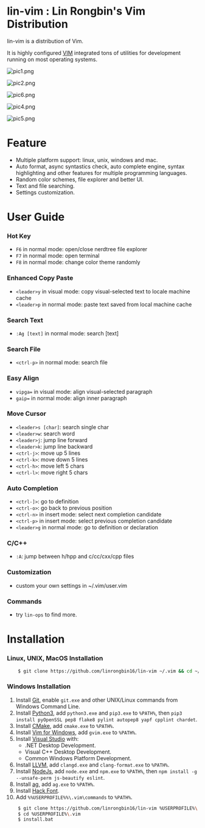 # lin-vim : Lin Rongbin's Vim Distribution

lin-vim is a distribution of Vim.

It is highly configured [VIM](https://www.vim.org/) integrated tons of utilities for development running on most operating systems.

![pic1.png](https://raw.githubusercontent.com/linrongbin16/lin-vim/master/pic1.png)

![pic2.png](https://raw.githubusercontent.com/linrongbin16/lin-vim/master/pic2.png)

![pic6.png](https://raw.githubusercontent.com/linrongbin16/lin-vim/master/pic6.png)

![pic4.png](https://raw.githubusercontent.com/linrongbin16/lin-vim/master/pic4.png)

![pic5.png](https://raw.githubusercontent.com/linrongbin16/lin-vim/master/pic5.png)

# Feature

- Multiple platform support: linux, unix, windows and mac.
- Auto format, async syntastics check, auto complete engine, syntax highlighting and other features for multiple programming languages.
- Random color schemes, file explorer and better UI.
- Text and file searching.
- Settings customization.

# User Guide

### Hot Key
- `F6` in normal mode: open/close nerdtree file explorer
- `F7` in normal mode: open terminal
- `F8` in normal mode: change color theme randomly

### Enhanced Copy Paste
- `<leader>y` in visual mode: copy visual-selected text to locale machine cache
- `<leader>p` in normal mode: paste text saved from local machine cache

### Search Text
- `:Ag [text]` in normal mode: search [text]

### Search File
- `<ctrl-p>` in normal mode: search file

### Easy Align
- `vipga=` in visual mode: align visual-selected paragraph
- `gaip=` in normal mode: align inner paragraph

### Move Cursor
- `<leader>s [char]`: search single char
- `<leader>w`: search word
- `<leader>j`: jump line forward
- `<leader>k`: jump line backward
- `<ctrl-j>`: move up 5 lines
- `<ctrl-k>`: move down 5 lines
- `<ctrl-h>`: move left 5 chars
- `<ctrl-l>`: move right 5 chars

### Auto Completion
- `<ctrl-]>`: go to definition
- `<ctrl-o>`: go back to previous position
- `<ctrl-n>` in insert mode: select next completion candidate
- `<ctrl-p>` in insert mode: select previous completion candidate
- `<leader>g` in normal mode: go to definition or declaration

### C/C++
- `:A`: jump between h/hpp and c/cc/cxx/cpp files

### Customization
- custom your own settings in ~/.vim/user.vim

### Commands
- try `lin-ops` to find more.

# Installation

### Linux, UNIX, MacOS Installation

```bash
    $ git clone https://github.com/linrongbin16/lin-vim ~/.vim && cd ~/.vim && bash install.sh
```

### Windows Installation

1.  Install [Git](https://git-scm.com/), enable `git.exe` and other UNIX/Linux commands from Windows Command Line.
3.  Install [Python3](https://www.python.org/downloads/), add `python3.exe` and `pip3.exe` to `%PATH%`, then `pip3 install pyOpenSSL pep8 flake8 pylint autopep8 yapf cpplint chardet`.
4.  Install [CMake](https://cmake.org/), add `cmake.exe` to `%PATH%`.
5.  Install [Vim for Windows](https://github.com/vim/vim-win32-installer), add `gvim.exe` to `%PATH%`.
6.  Install [Visual Studio](https://www.visualstudio.com/) with:
    * .NET Desktop Development.
    * Visual C++ Desktop Development.
    * Common Windows Platform Development.
7.  Install [LLVM](http://releases.llvm.org/download.html), add `clangd.exe` and `clang-format.exe` to `%PATH%`.
8.  Install [NodeJs](https://nodejs.org/), add `node.exe` and `npm.exe` to `%PATH%`, then `npm install -g --unsafe-perm js-beautify eslint`.
9.  Install [ag](https://github.com/k-takata/the_silver_searcher-win32/releases), add `ag.exe` to `%PATH%`.
11. Install [Hack Font](https://sourcefoundry.org/hack/).
12. Add `%%USERPROFILE%%\.vim\commands` to `%PATH%`.


```bash
    $ git clone https://github.com/linrongbin16/lin-vim %USERPROFILE%\.vim
    $ cd %USERPROFILE%\.vim
    $ install.bat
```
